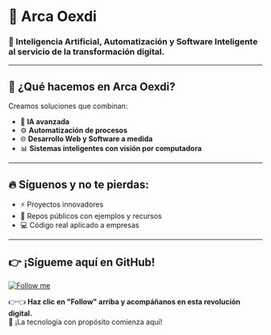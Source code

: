 # 🤖 Arca Oexdi

### 🚀 Inteligencia Artificial, Automatización y Software Inteligente al servicio de la transformación digital.

---

## 📌 ¿Qué hacemos en Arca Oexdi?

Creamos soluciones que combinan:
- 🧠 **IA avanzada**
- ⚙️ **Automatización de procesos**
- 🌐 **Desarrollo Web y Software a medida**
- 📊 **Sistemas inteligentes con visión por computadora**

---

## 🔥 Síguenos y no te pierdas:
- ⚡ Proyectos innovadores
- 📂 Repos públicos con ejemplos y recursos
- 💻 Código real aplicado a empresas

---

## 👉 ¡Sígueme aquí en GitHub!

[![Follow me](https://img.shields.io/github/followers/arcaoexdi?label=Follow&style=social)](https://github.com/arcaoexdi)

👉👈 **Haz clic en "Follow" arriba y acompáñanos en esta revolución digital.**  
🙌 ¡La tecnología con propósito comienza aquí!

